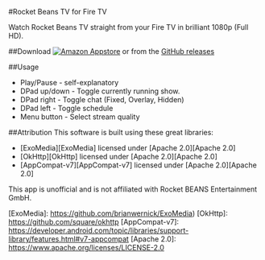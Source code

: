 #Rocket Beans TV for Fire TV

Watch Rocket Beans TV straight from your Fire TV in brilliant 1080p (Full HD).

##Download
[![Amazon Appstore](https://images-na.ssl-images-amazon.com/images/G/01/mobile-apps/devportal2/res/images/amazon-underground-app-us-white.png)][Amazon Appstore]
or from the [GitHub releases][GitHub Releases]

##Usage
 - Play/Pause - self-explanatory
 - DPad up/down - Toggle currently running show.
 - DPad right - Toggle chat (Fixed, Overlay, Hidden)
 - DPad left - Toggle schedule
 - Menu button - Select stream quality

##Attribution
This software is built using these great libraries:
* [ExoMedia][ExoMedia] licensed under [Apache 2.0][Apache 2.0]
* [OkHttp][OkHttp] licensed under [Apache 2.0][Apache 2.0]
* [AppCompat-v7][AppCompat-v7] licensed under [Apache 2.0][Apache 2.0]

This app is unofficial and is not affiliated with Rocket BEANS Entertainment GmbH.

[CircleCI]: https://circleci.com/gh/EZTEQ/rbtv-firetv/tree/master
[Amazon Appstore]: https://www.amazon.de/dp/B018429HN6
[GitHub Releases]: https://github.com/EZTEQ/rbtv-firetv/releases
[ExoMedia]: https://github.com/brianwernick/ExoMedia)
[OkHttp]: https://github.com/square/okhttp
[AppCompat-v7]: https://developer.android.com/topic/libraries/support-library/features.html#v7-appcompat
[Apache 2.0]: https://www.apache.org/licenses/LICENSE-2.0
